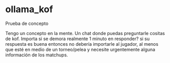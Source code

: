 # ollama_kof
Prueba de concepto

Tengo un concepto en la mente.
Un chat donde puedas preguntarle cositas de kof.
Importa si se demora realmente 1 minuto en responder? si su respuesta es buena entonces no debería importarle al jugador, al menos que esté en medio de un torneo/pelea y necesite urgentemente alguna información de los matchups.
